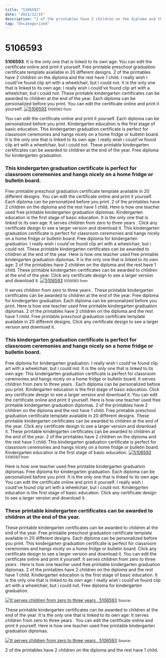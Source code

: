 ```yaml
---
title: "5106593"
date: "2021/12/15"
description: "2 of the printables have 2 children on the diploma and the rest have 1 child."
tag: "Uncategorized"
---
```


# 5106593
**5106593**. It is the only one that is linked to its own age: You can edit the certificate online and print it yourself. Free printable preschool graduation certificate template available in 20 different designs. 2 of the printables have 2 children on the diploma and the rest have 1 child. I really wish i could&#039;ve found clip art with a wheelchair, but i could not.
It is the only one that is linked to its own age: I really wish i could&#039;ve found clip art with a wheelchair, but i could not. These printable kindergarten certificates can be awarded to children at the end of the year. Each diploma can be personalized before you print. You can edit the certificate online and print it yourself.
[![5106593](280218 "5106593")](280218)
<small>5106593 from </small>

You can edit the certificate online and print it yourself. Each diploma can be personalized before you print. Kindergarten education is the first stage of basic education. This kindergarten graduation certificate is perfect for classroom ceremonies and hangs nicely on a home fridge or bulletin board. It is the only one that is linked to its own age: I really wish i could&#039;ve found clip art with a wheelchair, but i could not. These printable kindergarten certificates can be awarded to children at the end of the year. Free diploma for kindergarten graduation.

### This kindergarten graduation certificate is perfect for classroom ceremonies and hangs nicely on a home fridge or bulletin board.
Free printable preschool graduation certificate template available in 20 different designs. You can edit the certificate online and print it yourself. Each diploma can be personalized before you print. 2 of the printables have 2 children on the diploma and the rest have 1 child. Here is how one teacher used free printable kindergarten graduation diplomas. Kindergarten education is the first stage of basic education. It is the only one that is linked to its own age: It serves children from zero to three years . Click any certificate design to see a larger version and download it. This kindergarten graduation certificate is perfect for classroom ceremonies and hangs nicely on a home fridge or bulletin board. Free diploma for kindergarten graduation. I really wish i could&#039;ve found clip art with a wheelchair, but i could not. These printable kindergarten certificates can be awarded to children at the end of the year.
Here is how one teacher used free printable kindergarten graduation diplomas. It is the only one that is linked to its own age: 2 of the printables have 2 children on the diploma and the rest have 1 child. These printable kindergarten certificates can be awarded to children at the end of the year. Click any certificate design to see a larger version and download it.
[![5106593](280218 "5106593")](280218)
<small>5106593 from </small>

It serves children from zero to three years . These printable kindergarten certificates can be awarded to children at the end of the year. Free diploma for kindergarten graduation. Each diploma can be personalized before you print. Here is how one teacher used free printable kindergarten graduation diplomas. 2 of the printables have 2 children on the diploma and the rest have 1 child. Free printable preschool graduation certificate template available in 20 different designs. Click any certificate design to see a larger version and download it.

### This kindergarten graduation certificate is perfect for classroom ceremonies and hangs nicely on a home fridge or bulletin board.
Free diploma for kindergarten graduation. I really wish i could&#039;ve found clip art with a wheelchair, but i could not. It is the only one that is linked to its own age: This kindergarten graduation certificate is perfect for classroom ceremonies and hangs nicely on a home fridge or bulletin board. It serves children from zero to three years . Each diploma can be personalized before you print. Kindergarten education is the first stage of basic education. Click any certificate design to see a larger version and download it. You can edit the certificate online and print it yourself. Here is how one teacher used free printable kindergarten graduation diplomas. 2 of the printables have 2 children on the diploma and the rest have 1 child. Free printable preschool graduation certificate template available in 20 different designs. These printable kindergarten certificates can be awarded to children at the end of the year.
Click any certificate design to see a larger version and download it. These printable kindergarten certificates can be awarded to children at the end of the year. 2 of the printables have 2 children on the diploma and the rest have 1 child. This kindergarten graduation certificate is perfect for classroom ceremonies and hangs nicely on a home fridge or bulletin board. Kindergarten education is the first stage of basic education.
[![5106593](280218 "5106593")](280218)
<small>5106593 from </small>

Here is how one teacher used free printable kindergarten graduation diplomas. Free diploma for kindergarten graduation. Each diploma can be personalized before you print. It is the only one that is linked to its own age: You can edit the certificate online and print it yourself. I really wish i could&#039;ve found clip art with a wheelchair, but i could not. Kindergarten education is the first stage of basic education. Click any certificate design to see a larger version and download it.

### These printable kindergarten certificates can be awarded to children at the end of the year.
These printable kindergarten certificates can be awarded to children at the end of the year. Free printable preschool graduation certificate template available in 20 different designs. Each diploma can be personalized before you print. This kindergarten graduation certificate is perfect for classroom ceremonies and hangs nicely on a home fridge or bulletin board. Click any certificate design to see a larger version and download it. You can edit the certificate online and print it yourself. It serves children from zero to three years . Here is how one teacher used free printable kindergarten graduation diplomas. 2 of the printables have 2 children on the diploma and the rest have 1 child. Kindergarten education is the first stage of basic education. It is the only one that is linked to its own age: I really wish i could&#039;ve found clip art with a wheelchair, but i could not. Free diploma for kindergarten graduation.


[![It serves children from zero to three years . 5106593](280218 "5106593")](280218)
<small>Source: </small>

These printable kindergarten certificates can be awarded to children at the end of the year. It is the only one that is linked to its own age: It serves children from zero to three years . You can edit the certificate online and print it yourself. Here is how one teacher used free printable kindergarten graduation diplomas.

[![It serves children from zero to three years . 5106593](280218 "5106593")](280218)
<small>Source: </small>

2 of the printables have 2 children on the diploma and the rest have 1 child.
